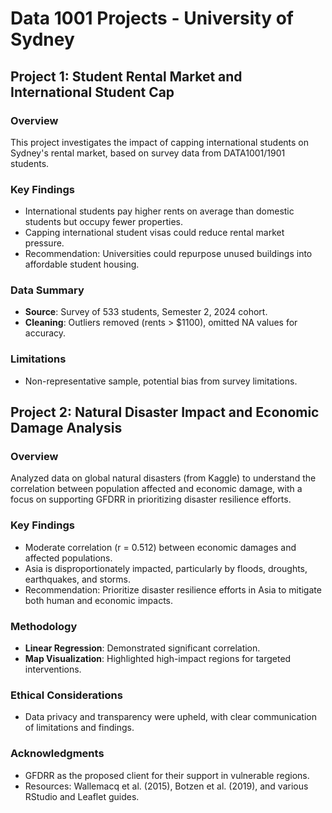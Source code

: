 # Data 1001 Projects - University of Sydney

## Project 1: Student Rental Market and International Student Cap
### Overview
This project investigates the impact of capping international students on Sydney's rental market, based on survey data from DATA1001/1901 students.

### Key Findings
- International students pay higher rents on average than domestic students but occupy fewer properties.
- Capping international student visas could reduce rental market pressure.
- Recommendation: Universities could repurpose unused buildings into affordable student housing.

### Data Summary
- **Source**: Survey of 533 students, Semester 2, 2024 cohort.
- **Cleaning**: Outliers removed (rents > $1100), omitted NA values for accuracy.

### Limitations
- Non-representative sample, potential bias from survey limitations.

## Project 2: Natural Disaster Impact and Economic Damage Analysis
### Overview
Analyzed data on global natural disasters (from Kaggle) to understand the correlation between population affected and economic damage, with a focus on supporting GFDRR in prioritizing disaster resilience efforts.

### Key Findings
- Moderate correlation (r = 0.512) between economic damages and affected populations.
- Asia is disproportionately impacted, particularly by floods, droughts, earthquakes, and storms.
- Recommendation: Prioritize disaster resilience efforts in Asia to mitigate both human and economic impacts.

### Methodology
- **Linear Regression**: Demonstrated significant correlation.
- **Map Visualization**: Highlighted high-impact regions for targeted interventions.

### Ethical Considerations
- Data privacy and transparency were upheld, with clear communication of limitations and findings.

### Acknowledgments
- GFDRR as the proposed client for their support in vulnerable regions.
- Resources: Wallemacq et al. (2015), Botzen et al. (2019), and various RStudio and Leaflet guides.

